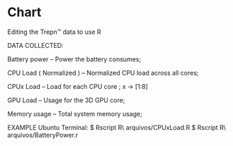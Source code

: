 # Chart
Editing the Trepn™ data to use R


DATA COLLECTED:


Battery power  – Power the battery consumes;

CPU Load ( Normalized )  – Normalized CPU load across all cores;

CPUx Load  – Load for each CPU core ; x -> [1:8]

GPU Load  – Usage for the 3D GPU core;

Memory usage – Total system memory usage;


EXAMPLE Ubuntu Terminal:
$ Rscript R\ arquivos/CPUxLoad.R
$ Rscript R\ arquivos/BatteryPower.r
